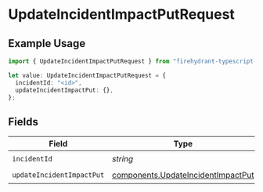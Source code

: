 # UpdateIncidentImpactPutRequest

## Example Usage

```typescript
import { UpdateIncidentImpactPutRequest } from "firehydrant-typescript-sdk/models/operations";

let value: UpdateIncidentImpactPutRequest = {
  incidentId: "<id>",
  updateIncidentImpactPut: {},
};
```

## Fields

| Field                                                                                    | Type                                                                                     | Required                                                                                 | Description                                                                              |
| ---------------------------------------------------------------------------------------- | ---------------------------------------------------------------------------------------- | ---------------------------------------------------------------------------------------- | ---------------------------------------------------------------------------------------- |
| `incidentId`                                                                             | *string*                                                                                 | :heavy_check_mark:                                                                       | N/A                                                                                      |
| `updateIncidentImpactPut`                                                                | [components.UpdateIncidentImpactPut](../../models/components/updateincidentimpactput.md) | :heavy_check_mark:                                                                       | N/A                                                                                      |